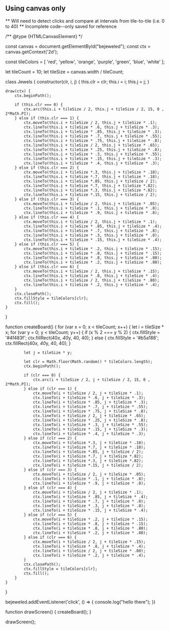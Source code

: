 ## Using canvas only

** Will need to detect clicks and compare at intervals from tile-to-tile (i.e. 0 to 40)
** Incomplete code--only saved for reference

/** @type {HTMLCanvasElement} */

const canvas = document.getElementById("bejeweled");
const ctx = canvas.getContext('2d');

const tileColors = [
    'red',
    'yellow',
    'orange',
    'purple',
    'green',
    'blue',
    'white'
];

let tileCount = 10;
let tileSize = canvas.width / tileCount;

class Jewels {
    constructor(clr, i, j) {
        this.clr = clr;
        this.i = i;
        this.j = j;
    }

    draw(ctx) {
        ctx.beginPath();

        if (this.clr === 0) {
            ctx.arc(this.i + tileSize / 2, this.j + tileSize / 2, 15, 0 , 2*Math.PI);
        } else if (this.clr === 1) {
            ctx.moveTo(this.i + tileSize / 2, this.j + tileSize * .1);
            ctx.lineTo(this.i + tileSize * .6, this.j + tileSize * .3);
            ctx.lineTo(this.i + tileSize * .85, this.j + tileSize * .3);
            ctx.lineTo(this.i + tileSize * .7, this.j + tileSize * .55);
            ctx.lineTo(this.i + tileSize * .75, this.j + tileSize * .8);
            ctx.lineTo(this.i + tileSize / 2, this.j + tileSize * .65);
            ctx.lineTo(this.i + tileSize * .25, this.j + tileSize * .8);
            ctx.lineTo(this.i + tileSize * .3, this.j + tileSize * .55);
            ctx.lineTo(this.i + tileSize * .15, this.j + tileSize * .3);
            ctx.lineTo(this.i + tileSize * .4, this.j + tileSize * .3);
        } else if (this.clr === 2) {
            ctx.moveTo(this.i + tileSize *.3, this.j + tileSize * .18);
            ctx.lineTo(this.i + tileSize *.7, this.j + tileSize * .18);
            ctx.lineTo(this.i + tileSize *.85, this.j + tileSize / 2);
            ctx.lineTo(this.i + tileSize *.7, this.j + tileSize *.82);
            ctx.lineTo(this.i + tileSize *.3, this.j + tileSize *.82);
            ctx.lineTo(this.i + tileSize *.15, this.j + tileSize / 2);
        } else if (this.clr === 3) {
            ctx.moveTo(this.i + tileSize / 2, this.j + tileSize * .05);
            ctx.lineTo(this.i + tileSize * .1, this.j + tileSize * .8);
            ctx.lineTo(this.i + tileSize * .9, this.j + tileSize * .8);
        } else if (this.clr === 4) {
            ctx.moveTo(this.i + tileSize / 2, this.j + tileSize * .1);
            ctx.lineTo(this.i + tileSize * .85, this.j + tileSize * .4);
            ctx.lineTo(this.i + tileSize * .7, this.j + tileSize * .8);
            ctx.lineTo(this.i + tileSize * .3, this.j + tileSize * .8);
            ctx.lineTo(this.i + tileSize * .15, this.j + tileSize * .4);
        } else if (this.clr === 5) {
            ctx.moveTo(this.i + tileSize * .2, this.j + tileSize * .15);
            ctx.lineTo(this.i + tileSize * .8, this.j + tileSize * .15);
            ctx.lineTo(this.i + tileSize * .8, this.j + tileSize * .80);
            ctx.lineTo(this.i + tileSize * .2, this.j + tileSize * .80);
        } else if (this.clr === 6) {
            ctx.moveTo(this.i + tileSize / 2, this.j + tileSize * .15);
            ctx.lineTo(this.i + tileSize * .8, this.j + tileSize * .4);
            ctx.lineTo(this.i + tileSize / 2, this.j + tileSize * .80);
            ctx.lineTo(this.i + tileSize * .2, this.j + tileSize * .4);
        }
        ctx.closePath();
        ctx.fillStyle = tileColors[clr];
        ctx.fill();
    }

}

function createBoard() {
    for (var x = 0; x < tileCount; x++) {
        let i = tileSize * x;
        for (var y = 0; y < tileCount; y++) {
            if (x % 2 === y % 2) {
                ctx.fillStyle = '#4f483f';
                ctx.fillRect(40*x, 40*y, 40, 40);
            } else {
                ctx.fillStyle = '#b5a188';
                ctx.fillRect(40*x, 40*y, 40, 40);
            }

            let j = tileSize * y;

            let clr = Math.floor(Math.random() * tileColors.length);
            ctx.beginPath();

            if (clr === 0) {
                ctx.arc(i + tileSize / 2, j + tileSize / 2, 15, 0 , 2*Math.PI);
            } else if (clr === 1) {
                ctx.moveTo(i + tileSize / 2, j + tileSize * .1);
                ctx.lineTo(i + tileSize * .6, j + tileSize * .3);
                ctx.lineTo(i + tileSize * .85, j + tileSize * .3);
                ctx.lineTo(i + tileSize * .7, j + tileSize * .55);
                ctx.lineTo(i + tileSize * .75, j + tileSize * .8);
                ctx.lineTo(i + tileSize / 2, j + tileSize * .65);
                ctx.lineTo(i + tileSize * .25, j + tileSize * .8);
                ctx.lineTo(i + tileSize * .3, j + tileSize * .55);
                ctx.lineTo(i + tileSize * .15, j + tileSize * .3);
                ctx.lineTo(i + tileSize * .4, j + tileSize * .3);
            } else if (clr === 2) {
                ctx.moveTo(i + tileSize *.3, j + tileSize * .18);
                ctx.lineTo(i + tileSize *.7, j + tileSize * .18);
                ctx.lineTo(i + tileSize *.85, j + tileSize / 2);
                ctx.lineTo(i + tileSize *.7, j + tileSize *.82);
                ctx.lineTo(i + tileSize *.3, j + tileSize *.82);
                ctx.lineTo(i + tileSize *.15, j + tileSize / 2);
            } else if (clr === 3) {
                ctx.moveTo(i + tileSize / 2, j + tileSize * .05);
                ctx.lineTo(i + tileSize * .1, j + tileSize * .8);
                ctx.lineTo(i + tileSize * .9, j + tileSize * .8);
            } else if (clr === 4) {
                ctx.moveTo(i + tileSize / 2, j + tileSize * .1);
                ctx.lineTo(i + tileSize * .85, j + tileSize * .4);
                ctx.lineTo(i + tileSize * .7, j + tileSize * .8);
                ctx.lineTo(i + tileSize * .3, j + tileSize * .8);
                ctx.lineTo(i + tileSize * .15, j + tileSize * .4);
            } else if (clr === 5) {
                ctx.moveTo(i + tileSize * .2, j + tileSize * .15);
                ctx.lineTo(i + tileSize * .8, j + tileSize * .15);
                ctx.lineTo(i + tileSize * .8, j + tileSize * .80);
                ctx.lineTo(i + tileSize * .2, j + tileSize * .80);
            } else if (clr === 6) {
                ctx.moveTo(i + tileSize / 2, j + tileSize * .15);
                ctx.lineTo(i + tileSize * .8, j + tileSize * .4);
                ctx.lineTo(i + tileSize / 2, j + tileSize * .80);
                ctx.lineTo(i + tileSize * .2, j + tileSize * .4);
            }
            ctx.closePath();
            ctx.fillStyle = tileColors[clr];
            ctx.fill();
        }
    }
}

bejeweled.addEventListener('click', () => {
    console.log("hello there");
})

function drawScreen() {
    createBoard();
}

drawScreen();